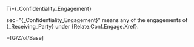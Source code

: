 Ti={_Confidentiality_Engagement}

sec="{_Confidentiality_Engagement}" means any of the engagements of {_Receiving_Party} under {Relate.Conf.Engage.Xref}.

=[G/Z/ol/Base]
